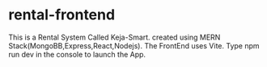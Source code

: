# rental-frontend
This is a Rental System Called Keja-Smart.
created using MERN Stack(MongoBB,Express,React,Nodejs).
The FrontEnd uses Vite.
Type npm run dev in the console to launch the App.
